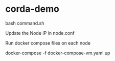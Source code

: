 # corda-demo

bash command.sh

Update the Node IP in node.conf

Run docker compose files on each node

docker-compose -f docker-compose-vm.yaml up
